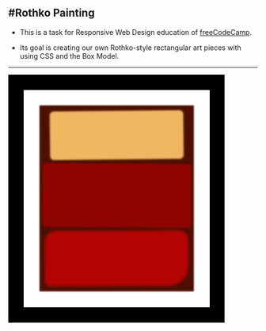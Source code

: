 #Rothko Painting
---
+ This is a task for Responsive Web Design education of [freeCodeCamp](https://www.freecodecamp.org/learn/2022/responsive-web-design/).

+ Its goal is creating our own Rothko-style rectangular art pieces with using CSS and the Box Model.

---

![RothkoPainting](RothkoPainting.png)
